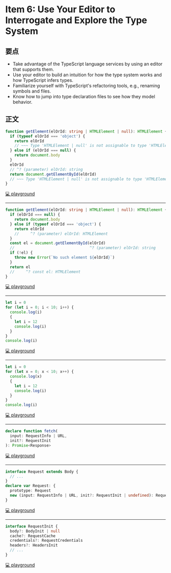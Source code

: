 # Item 6: Use Your Editor to Interrogate and Explore the Type System

## 要点

- Take advantage of the TypeScript language services by using an editor that supports them.
- Use your editor to build an intuition for how the type system works and how TypeScript infers types.
- Familiarize yourself with TypeScript's refactoring tools, e.g., renaming symbols and files.
- Know how to jump into type declaration files to see how they model behavior.

## 正文

```ts
function getElement(elOrId: string | HTMLElement | null): HTMLElement {
  if (typeof elOrId === 'object') {
    return elOrId
    // ~~~ Type 'HTMLElement | null' is not assignable to type 'HTMLElement'
  } else if (elOrId === null) {
    return document.body
  }
  elOrId
  // ^? (parameter) elOrId: string
  return document.getElementById(elOrId)
  // ~~~ Type 'HTMLElement | null' is not assignable to type 'HTMLElement'
}
```

[💻 playground](https://www.typescriptlang.org/play/?ts=5.4.5#code/GYVwdgxgLglg9mABAcwKZQKIBtUFtVhQAUqWA8gE4CSAJgFyIDOUFMYyiAPogBIAqAWQAy2PAShdEYEFiwBKBv2Gj8hRAG8AUIkQxgiIlACeAB1Rx9pSrUQBee4gDkcAEYArVNEdyN2nYgp0EAokK2oaAG4-HQB6GMQAPyTEPlNUJyURHFUJbmlZR11GKTgJAENGRhhkMDKXHEQoOEa0jMEssUJHPwBfRFJGdL0DMJt7WykZeV9-AKCQxBo4CBAcgDoXOBojKJ0ev1GaPzjEAD0AfgMTMooy-ChUCh9DhmZWdj9AqGCkJZX1tCYbLiABCRloJHI4Tku0QJySCRSrUcmRU4kk+SwhRgxTApUQFSqNTqDSaLTMbWUwK6mn2QA)

---

```ts
function getElement(elOrId: string | HTMLElement | null): HTMLElement {
  if (elOrId === null) {
    return document.body
  } else if (typeof elOrId === 'object') {
    return elOrId
    //     ^? (parameter) elOrId: HTMLElement
  }
  const el = document.getElementById(elOrId)
  //                                 ^? (parameter) elOrId: string
  if (!el) {
    throw new Error(`No such element ${elOrId}`)
  }
  return el
  //     ^? const el: HTMLElement
}
```

[💻 playground](https://www.typescriptlang.org/play/?ts=5.4.5#code/GYVwdgxgLglg9mABAcwKZQKIBtUFtVhQAUqWA8gE4CSAJgFyIDOUFMYyAPgBIAqAsgBlseAlA5gQWLAEoGvQcPyFEAbwBQiRDGCIS5ajUQBeE4glTpqjZsQV0ICkhpwIIJVAB0AIzg0AngDc1gC+iKSMqFo6RFB+AA6ocDqklLTGpgDkcF4AVqjQGZbqNrb2jmH6tEElAPQ1JYgAegD8unEAhhTt+FCoFJYpBnL8QjjuIdYQCMwVxojOru4eaJhjogBCfrR6qTTS1Yh1DccnpyctbZ3d6H0DlfRMLGzI1tq6AISkRdaaUAAWFDgAHczKgQRgKICKEQAAYAOTgTBAED+FREygAJCpBrRgjD9hNNHYoA4kKQDkcShcpmAZqRhgo1oQ1ME1EA)

---

```ts
let i = 0
for (let i = 0; i < 10; i++) {
  console.log(i)
  {
    let i = 12
    console.log(i)
  }
}
console.log(i)
```

[💻 playground](https://www.typescriptlang.org/play/?ts=5.4.5#code/DYUwLgBAlhC8EAYDcAoAZgewE4QBSkhnmWggB4IBGEqAaloEoIBvFCCAYwwDsBnDUADpgGAOa4oDVO1bt2BUvEoAmaXK58BIYWIlS2EAL4pjG-kJHjJqIA)

---

```ts
let i = 0
for (let x = 0; x < 10; x++) {
  console.log(x)
  {
    let i = 12
    console.log(i)
  }
}
console.log(i)
```

[💻 playground](https://www.typescriptlang.org/play/?ts=5.4.5#code/DYUwLgBAlhC8EAYDcAoAZgewE4QBSkgA85EkJiAeCARmXIGp6BKCAbxQggGMMA7AZwygAdMAwBzXISapO7TpwLQS1AEyyFPAUJCiJuKDI4QAvijNbBIsZMOogA)

---

```ts
declare function fetch(
  input: RequestInfo | URL,
  init?: RequestInit
): Promise<Response>
```

[💻 playground](https://www.typescriptlang.org/play/?ts=5.4.5#code/CYUwxgNghgTiAEAzArgOzAFwJYHtVJAzAAsAKAKHni1QAdkMAueAJRAEdkQBnDASVSIc8AD7wAqiwAyAGmqosGAPzM2nHvwUZyASmYAFGDgC2WbiAA8bbrTzmAfAG5yQA)

---

```ts
interface Request extends Body {
  // ...
}
declare var Request: {
  prototype: Request
  new (input: RequestInfo | URL, init?: RequestInit | undefined): Request
}
```

[💻 playground](https://www.typescriptlang.org/play/?ts=5.4.5#code/JYOwLgpgTgZghgYwgAgEoQI4FcIGczIQAekIAJrsgEID2ZAnsgN4BQyyA9B8gHR8sBfFmQgIANnCgoAbpLSYc+AFzM2yAA5QaYbfXUQV6bHjABuNSAgB3ABSh1WMIYUmAkiBg1kAH2QBVVAAZABpkUGAwAH5nY3x3CJ9kLHIIGFAIMgBKGMUzQXMgA)

---

```ts
interface RequestInit {
  body?: BodyInit | null
  cache?: RequestCache
  credentials?: RequestCredentials
  headers?: HeadersInit
  // ...
}
```

[💻 playground](https://www.typescriptlang.org/play/?ts=5.4.5#code/JYOwLgpgTgZghgYwgAgEoQI4FcIGcwCSIwYyA3gFDLIBGA9gCYCeA-AFzIBCjTRJyAH2QgsAG1EBuKsgSIAFhHZpMOfAGF5EKdQRQIDCOGBxRuJemx4wavQaMnc25ArgGoZjgAkIr6Lj5gTgD0QcgAdBEUAL4UQA)
